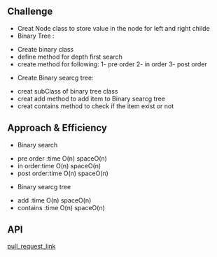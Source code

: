 ## Challenge
* Creat Node class to store value in the node for left and right childe
* Binary Tree :
- Create binary class
- define method for depth first search
- create method for following:
    1- pre order
    2- in order
    3- post order

* Create Binary searcg tree:
- creat subClass of binary tree class
- creat add method to add item to Binary searcg tree
- creat contains method to check if the item exist or not

## Approach & Efficiency
<!-- What approach did you take? Why? What is the Big O space/time for this approach? -->
* Binary search
- pre order :time O(n)  spaceO(n)
- in order:time O(n)  spaceO(n)
- post order:time O(n)  spaceO(n)

* Binary searcg tree
- add :time O(n)  spaceO(n)
- contains :time O(n)  spaceO(n)
## API
<!-- Description of each method publicly available in each of your trees -->
[pull_request_link](https://github.com/monaSalih/data-structures-and-algorithms/pull/30)
